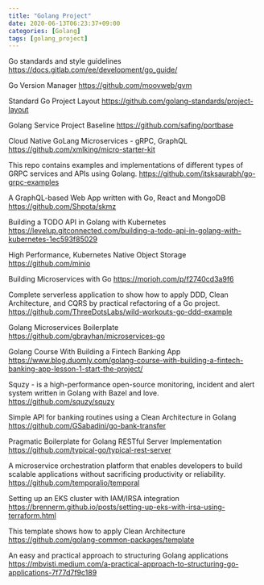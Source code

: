 ```yaml
---
title: "Golang Project"
date: 2020-06-13T06:23:37+09:00
categories: [Golang]
tags: [golang_project]
---
```

Go standards and style guidelines
 https://docs.gitlab.com/ee/development/go_guide/
 
Go Version Manager
 https://github.com/moovweb/gvm
 
Standard Go Project Layout
 https://github.com/golang-standards/project-layout

Golang Service Project Baseline
 https://github.com/safing/portbase

Cloud Native GoLang Microservices - gRPC, GraphQL
 https://github.com/xmlking/micro-starter-kit

This repo contains examples and implementations of different types of GRPC services and APIs using Golang.
 https://github.com/itsksaurabh/go-grpc-examples

A GraphQL-based Web App written with Go, React and MongoDB
 https://github.com/Shpota/skmz

Building a TODO API in Golang with Kubernetes
 https://levelup.gitconnected.com/building-a-todo-api-in-golang-with-kubernetes-1ec593f85029

High Performance, Kubernetes Native Object Storage
 https://github.com/minio

Building Microservices with Go
 https://morioh.com/p/f2740cd3a9f6

Complete serverless application to show how to apply DDD, Clean Architecture, and CQRS by practical refactoring of a Go project.
 https://github.com/ThreeDotsLabs/wild-workouts-go-ddd-example

Golang Microservices Boilerplate
 https://github.com/gbrayhan/microservices-go

Golang Course With Building a Fintech Banking App
 https://www.blog.duomly.com/golang-course-with-building-a-fintech-banking-app-lesson-1-start-the-project/

Squzy - is a high-performance open-source monitoring, incident and alert system written in Golang with Bazel and love.
 https://github.com/squzy/squzy

Simple API for banking routines using a Clean Architecture in Golang
 https://github.com/GSabadini/go-bank-transfer

Pragmatic Boilerplate for Golang RESTful Server Implementation
 https://github.com/typical-go/typical-rest-server

A microservice orchestration platform that enables developers to build scalable applications without sacrificing productivity or reliability.
 https://github.com/temporalio/temporal

Setting up an EKS cluster with IAM/IRSA integration
 https://brennerm.github.io/posts/setting-up-eks-with-irsa-using-terraform.html

This template shows how to apply Clean Architecture
 https://github.com/golang-common-packages/template

An easy and practical approach to structuring Golang applications
 https://mbvisti.medium.com/a-practical-approach-to-structuring-go-applications-7f77d7f9c189